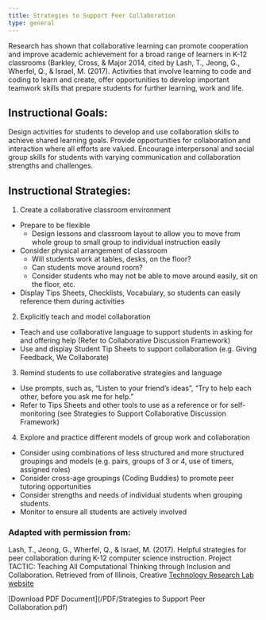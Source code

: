 ```yaml
---
title: Strategies to Support Peer Collaboration
type: general
---
```


Research has shown that collaborative learning can promote cooperation and improve academic achievement for a broad range of learners in K-12 classrooms (Barkley, Cross, &amp; Major 2014, cited by Lash, T., Jeong, G., Wherfel, Q., &amp; Israel, M. (2017). Activities that involve learning to code and coding to learn and create, offer opportunities to develop important teamwork skills that prepare students for further learning, work and life.

## Instructional Goals:
Design activities for students to develop and use collaboration skills to achieve shared learning goals.
Provide opportunities for collaboration and interaction where all efforts are valued.
Encourage interpersonal and social group skills for students with varying communication and collaboration strengths and challenges.

## Instructional Strategies:
1. Create a collaborative classroom environment
* Prepare to be flexible
  * Design lessons and classroom layout to allow you to move from whole group to small group to individual instruction easily
* Consider physical arrangement of classroom
  * Will students work at tables, desks, on the floor?
  * Can students move around room?
  * Consider students who may not be able to move around easily, sit on the floor, etc.
* Display Tips Sheets, Checklists, Vocabulary, so students can easily reference them during activities

2. Explicitly teach and model collaboration
* Teach and use collaborative language to support students in asking for and offering help (Refer to Collaborative Discussion Framework)
* Use and display Student Tip Sheets to support collaboration (e.g. Giving Feedback, We Collaborate)

3. Remind students to use collaborative strategies and language
* Use prompts, such as, “Listen to your friend’s ideas”, “Try to help each other, before you ask me for help.”
* Refer to Tips Sheets and other tools to use as a reference or for self-monitoring (see Strategies to Support Collaborative Discussion Framework)

4. Explore and practice different models of group work and collaboration
* Consider using combinations of less structured and more structured groupings and models (e.g. pairs, groups of 3 or 4, use of timers, assigned roles)
* Consider cross-age groupings (Coding Buddies) to promote peer tutoring opportunities
* Consider strengths and needs of individual students when grouping students.
* Monitor to ensure all students are actively involved

### Adapted with permission from:
Lash, T., Jeong, G., Wherfel, Q., &amp; Israel, M. (2017). Helpful strategies for peer collaboration during K-12 computer science instruction. Project TACTIC: Teaching All Computational Thinking through Inclusion and Collaboration. Retrieved from of Illinois, Creative [Technology Research Lab website](https://CTRL.education.illinois.edu/TACTICal/Collaboration)


[Download PDF Document](/PDF/Strategies to Support Peer Collaboration.pdf)
